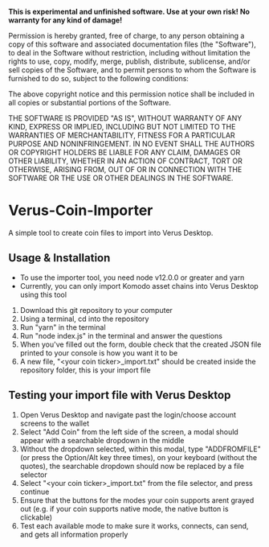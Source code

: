 **This is experimental and unfinished software. Use at your own risk! No warranty for any kind of damage!**

Permission is hereby granted, free of charge, to any person obtaining a copy of this software and associated documentation files (the "Software"), to deal in the Software without restriction, including without limitation the rights to use, copy, modify, merge, publish, distribute, sublicense, and/or sell copies of the Software, and to permit persons to whom the Software is furnished to do so, subject to the following conditions:

The above copyright notice and this permission notice shall be included in all copies or substantial portions of the Software.

THE SOFTWARE IS PROVIDED "AS IS", WITHOUT WARRANTY OF ANY KIND, EXPRESS OR IMPLIED, INCLUDING BUT NOT LIMITED TO THE WARRANTIES OF MERCHANTABILITY, FITNESS FOR A PARTICULAR PURPOSE AND NONINFRINGEMENT. IN NO EVENT SHALL THE AUTHORS OR COPYRIGHT HOLDERS BE LIABLE FOR ANY CLAIM, DAMAGES OR OTHER LIABILITY, WHETHER IN AN ACTION OF CONTRACT, TORT OR OTHERWISE, ARISING FROM, OUT OF OR IN CONNECTION WITH THE SOFTWARE OR THE USE OR OTHER DEALINGS IN THE SOFTWARE.

# Verus-Coin-Importer
A simple tool to create coin files to import into Verus Desktop.

## Usage & Installation
- To use the importer tool, you need node v12.0.0 or greater and yarn
- Currently, you can only import Komodo asset chains into Verus Desktop using this tool

1) Download this git repository to your computer
2) Using a terminal, cd into the repository
3) Run "yarn" in the terminal
4) Run "node index.js" in the terminal and answer the questions 
4) When you've filled out the form, double check that the created JSON file printed to your console is how you want it to be
5) A new file, "\<your coin ticker\>_import.txt" should be created inside the repository folder, this is your import file

## Testing your import file with Verus Desktop

1) Open Verus Desktop and navigate past the login/choose account screens to the wallet
2) Select "Add Coin" from the left side of the screen, a modal should appear with a searchable dropdown in the middle
3) Without the dropdown selected, within this modal, type "ADDFROMFILE" (or press the Option/Alt key three times), on your keyboard (without the quotes), the searchable dropdown should now be replaced by a file selector
4) Select "\<your coin ticker\>_import.txt" from the file selector, and press continue
5) Ensure that the buttons for the modes your coin supports arent grayed out (e.g. if your coin supports native mode, the native button is clickable)
6) Test each available mode to make sure it works, connects, can send, and gets all information properly
